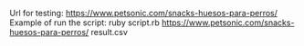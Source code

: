 Url for testing: https://www.petsonic.com/snacks-huesos-para-perros/
Example of run the script: ruby script.rb https://www.petsonic.com/snacks-huesos-para-perros/ result.csv